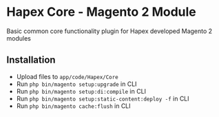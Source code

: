 # Hapex Core - Magento 2 Module

Basic common core functionality plugin for Hapex developed Magento 2 modules

## Installation
-   Upload files to `app/code/Hapex/Core`
-   Run `php bin/magento setup:upgrade` in CLI
-   Run `php bin/magento setup:di:compile` in CLI
-   Run `php bin/magento setup:static-content:deploy -f` in CLI
-   Run `php bin/magento cache:flush` in CLI
